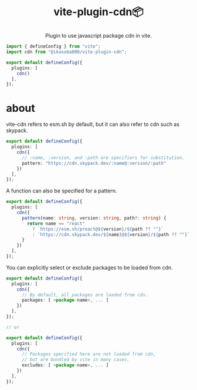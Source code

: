 <h1>
<p align="center">vite-plugin-cdn📦</p>
</h1>

<p align="center">Plugin to use javascript package cdn in vite.</p>

```ts
import { defineConfig } from "vite";
import cdn from "@ikasoba000/vite-plugin-cdn";

export default defineConfig({
  plugins: [
    cdn()
  ],
});
```

# about

vite-cdn refers to esm.sh by default, but it can also refer to cdn such as skypack.

```ts
export default defineConfig({
  plugins: [
    cdn({
      // :name, :version, and :path are specifiers for substitution.
      pattern: "https://cdn.skypack.dev/:name@:version/:path"
    })
  ],
});
```

A function can also be specified for a pattern.

```ts
export default defineConfig({
  plugins: [
    cdn({
      pattern(name: string, version: string, path?: string) {
        return name == "react"
          ? `https://esm.sh/preact@${version}/${path ?? ""}`
          : `https://cdn.skypack.dev/${name}@${version}/${path ?? ""}`;
      }
    })
  ],
});
```

You can explicitly select or exclude packages to be loaded from cdn.

```ts
export default defineConfig({
  plugins: [
    cdn({
      // By default, all packages are loaded from cdn.
      packages: [ <package-name>, ... ]
    })
  ],
});

// or

export default defineConfig({
  plugins: [
    cdn({
      // Packages specified here are not loaded from cdn,
      // but are bundled by vite in many cases.
      excludes: [ <package-name>, ... ]
    })
  ],
});
```
